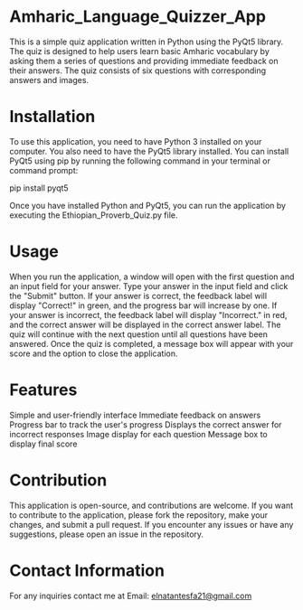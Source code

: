 # Amharic_Language_Quizzer_App
This is a simple quiz application written in Python using the PyQt5 library. The quiz is designed to help users learn basic Amharic vocabulary by asking them a series of questions and providing immediate feedback on their answers. The quiz consists of six questions with corresponding answers and images.

# Installation
To use this application, you need to have Python 3 installed on your computer. You also need to have the PyQt5 library installed. You can install PyQt5 using pip by running the following command in your terminal or command prompt:

pip install pyqt5

Once you have installed Python and PyQt5, you can run the application by executing the Ethiopian_Proverb_Quiz.py file.

# Usage
When you run the application, a window will open with the first question and an input field for your answer. Type your answer in the input field and click the "Submit" button. If your answer is correct, the feedback label will display "Correct!" in green, and the progress bar will increase by one. If your answer is incorrect, the feedback label will display "Incorrect." in red, and the correct answer will be displayed in the correct answer label. The quiz will continue with the next question until all questions have been answered. Once the quiz is completed, a message box will appear with your score and the option to close the application.

# Features
Simple and user-friendly interface
Immediate feedback on answers
Progress bar to track the user's progress
Displays the correct answer for incorrect responses
Image display for each question
Message box to display final score
# Contribution
This application is open-source, and contributions are welcome. If you want to contribute to the application, please fork the repository, make your changes, and submit a pull request. If you encounter any issues or have any suggestions, please open an issue in the repository.

# Contact Information
For any inquiries contact me at Email: elnatantesfa21@gmail.com

